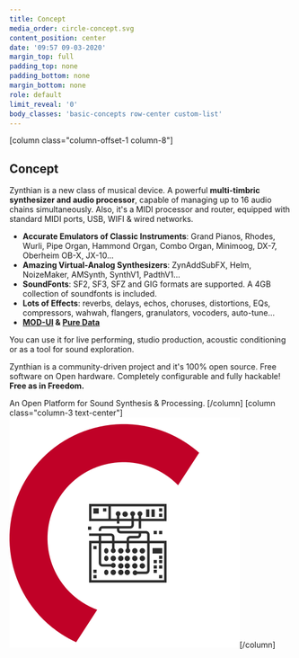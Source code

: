 ```yaml
---
title: Concept
media_order: circle-concept.svg
content_position: center
date: '09:57 09-03-2020'
margin_top: full
padding_top: none
padding_bottom: none
margin_bottom: none
role: default
limit_reveal: '0'
body_classes: 'basic-concepts row-center custom-list'
---
```


[column class="column-offset-1 column-8"]
## Concept
Zynthian is a new class of musical device. A powerful **multi-timbric synthesizer and audio processor**, capable of managing up to 16 audio chains simultaneously. Also, it's a MIDI processor and router, equipped with standard MIDI ports, USB, WIFI & wired networks.

+ **Accurate Emulators of Classic Instruments**: Grand Pianos, Rhodes, Wurli, Pipe Organ, Hammond Organ, Combo Organ, Minimoog, DX-7, Oberheim OB-X, JX-10...
+ **Amazing Virtual-Analog Synthesizers**: ZynAddSubFX, Helm, NoizeMaker, AMSynth, SynthV1, PadthV1...
+ **SoundFonts**: SF2, SF3, SFZ and GIG formats are supported. A 4GB collection of soundfonts is included.
+ **Lots of Effects**: reverbs, delays, echos, choruses, distortions, EQs, compressors, wahwah, flangers, granulators, vocoders, auto-tune...
+ **[MOD-UI](https://wiki.moddevices.com/wiki/MOD_Web_GUI_User_Guide?target=_blank) & [Pure Data](http://www.pd-tutorial.com/english/index.html?target=_blank)**

You can use it for live performing, studio production, acoustic conditioning or as a tool for sound exploration.

Zynthian is a community-driven project and it's 100% open source. Free software on Open hardware. Completely configurable and fully hackable! **Free as in Freedom.**

An Open Platform for Sound Synthesis & Processing. 
[/column]
[column  class="column-3  text-center"]![](circle-concept.svg)[/column]
